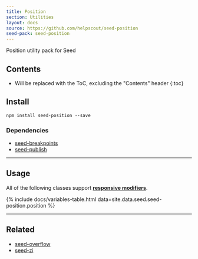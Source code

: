```yaml
---
title: Position
section: Utilities
layout: docs
source: https://github.com/helpscout/seed-position
seed-pack: seed-position
---
```


Position utility pack for Seed

## Contents

* Will be replaced with the ToC, excluding the "Contents" header
{:toc}

## Install

```
npm install seed-position --save
```


### Dependencies

* [seed-breakpoints](/packs/seed-breakpoints)
* [seed-publish](/packs/seed-publish)



---


## Usage

All of the following classes support **[responsive modifiers](/packs/seed-breakpoints/#responsive-modifiers)**.

{% include docs/variables-table.html data=site.data.seed.seed-position.position %}



---



## Related

* [seed-overflow](/packs/seed-overflow)
* [seed-zi](/packs/seed-zi)
